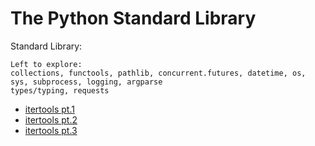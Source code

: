 # The Python Standard Library

Standard Library:

```
Left to explore:
collections, functools, pathlib, concurrent.futures, datetime, os, sys, subprocess, logging, argparse
types/typing, requests
```

- [itertools pt.1](itertools.md)
- [itertools pt.2](itertools2.md)
- [itertools pt.3](itertools3.md)
